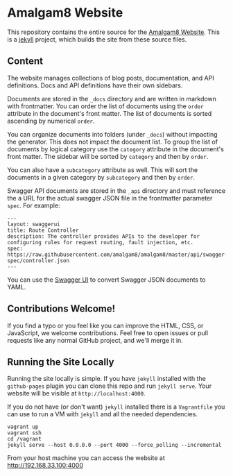 # Amalgam8 Website

This repository contains the entire source for the [Amalgam8 Website](https://amalgam8.github.io). This is a [jekyll](https://jekyll.io) project, which builds the site from these source files.

Content
-------

The website manages collections of blog posts, documentation, and API definitions. Docs and API definitions have their own sidebars.

Documents are stored in the `_docs` directory and are written in markdown with frontmatter.
You can order the list of documents using the `order` attribute in the document's front matter. 
The list of documents is sorted ascending by numerical `order`.

You can organize documents into folders (under `_docs`) without impacting the generator. 
This does not impact the document list. To group the list of documents by logical category use the 
`category` attribute in the document's front matter. The sidebar will be sorted by `category` and then by `order`.

You can also have a `subcategory` attribute as well. This will sort the documents in a given category by `subcategory` and then by `order`.

Swagger API documents are stored in the `_api` directory and must reference the a URL for the actual swagger
JSON file in the frontmatter parameter `spec`. For example:

```
---
layout: swaggerui
title: Route Controller
description: The controller provides APIs to the developer for configuring rules for request routing, fault injection, etc.
spec: https://raw.githubusercontent.com/amalgam8/amalgam8/master/api/swagger-spec/controller.json
---
```

You can use the [Swagger UI](http://editor.swagger.io/#/) to convert Swagger JSON documents to YAML.

Contributions Welcome!
----------------------

If you find a typo or you feel like you can improve the HTML, CSS, or JavaScript, we welcome contributions. Feel free to open issues or pull requests like any normal GitHub project, and we'll merge it in.

Running the Site Locally
------------------------

Running the site locally is simple. If you have `jekyll` installed with the `github-pages` plugin you can clone this repo 
and run `jekyll serve`. Your website will be visible at `http://localhost:4000`.

If you do not have (or don't want) `jekyll` installed there is a `Vagrantfile` you can use to run a VM with `jekyll` and all the needed dependencies.

```
vagrant up
vagrant ssh
cd /vagrant
jekyll serve --host 0.0.0.0 --port 4000 --force_polling --incremental
```

From your host machine you can access the website at http://192.168.33.100:4000
